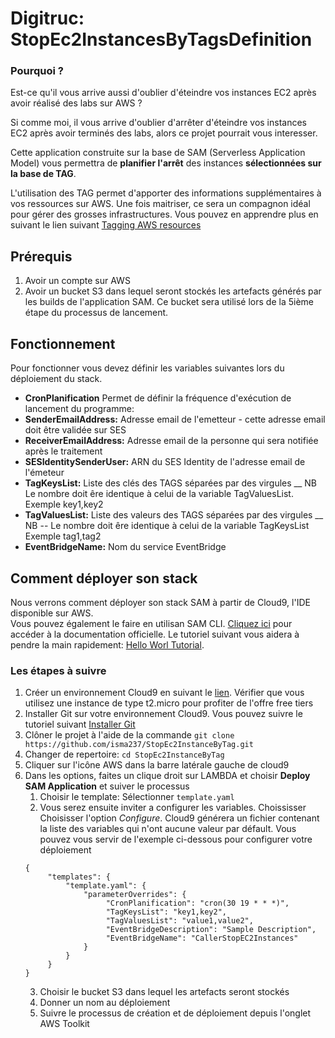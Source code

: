 
# Digitruc: StopEc2InstancesByTagsDefinition

### Pourquoi ?
Est-ce qu'il vous arrive aussi d'oublier d'éteindre vos instances 
EC2 après avoir réalisé des labs sur AWS ?

Si comme moi, il vous arrive d'oublier d'arrêter d'éteindre 
vos instances EC2 après avoir terminés des labs,  alors ce projet pourrait vous interesser. 

Cette application construite sur la base de SAM (Serverless Application 
Model) vous permettra de **planifier l'arrêt** des instances **sélectionnées
sur la base de TAG**. 

L'utilisation des TAG permet d'apporter des informations supplémentaires à vos
ressources sur AWS. Une fois maitriser, ce sera un compagnon idéal pour gérer des grosses infrastructures.
Vous pouvez en apprendre plus en suivant le lien suivant [Tagging AWS resources](https://docs.aws.amazon.com/general/latest/gr/aws_tagging.html)


## Prérequis

1. Avoir un compte sur AWS
2. Avoir un bucket S3 dans lequel seront stockés les artefacts générés par les builds de l'application SAM. Ce bucket 
sera utilisé lors de la 5ième étape du processus de lancement. 


## Fonctionnement

Pour fonctionner vous devez définir les variables suivantes lors du déploiement du stack.

- **CronPlanification** Permet de définir la fréquence d'exécution de lancement du programme: 
- **SenderEmailAddress:** Adresse email de l'emetteur - cette adresse email doit être validée sur SES
- **ReceiverEmailAddress:** Adresse email de la personne qui sera notifiée après le traitement
- **SESIdentitySenderUser:** ARN du SES Identity de l'adresse email de l'émeteur
- **TagKeysList:** Liste des clés des TAGS séparées par des virgules __ NB Le nombre doit êre identique à celui de la variable TagValuesList. Exemple key1,key2
- **TagValuesList:** Liste des valeurs des TAGS séparées par des virgules __ NB -- Le nombre doit êre identique à celui de la variable TagKeysList Exemple tag1,tag2
- **EventBridgeName:** Nom du service EventBridge

## Comment déployer son stack
Nous verrons comment déployer son stack SAM à partir de Cloud9, l'IDE disponible sur AWS.\
Vous pouvez également le faire en utilisan SAM CLI. [Cliquez ici](https://docs.aws.amazon.com/serverless-application-model/latest/developerguide/install-sam-cli.html) pour accéder à la documentation officielle. 
Le tutoriel suivant vous aidera à pendre la main rapidement: [Hello Worl Tutorial](https://docs.aws.amazon.com/serverless-application-model/latest/developerguide/serverless-getting-started-hello-world.html).

### Les étapes à suivre
1. Créer un environnement Cloud9 en suivant le [lien](https://docs.aws.amazon.com/cloud9/latest/user-guide/tutorial-create-environment.html). Vérifier que vous utilisez une instance de type t2.micro pour profiter de l'offre free tiers
3. Installer Git sur votre environnement Cloud9. Vous pouvez suivre le tutoriel suivant [Installer Git](https://www.digitalocean.com/community/tutorials/how-to-install-git-on-centos-7)
4. Clôner le projet à l'aide de la commande `git clone https://github.com/isma237/StopEc2InstanceByTag.git`
5. Changer de repertoire: `cd StopEc2InstanceByTag`
6. Cliquer sur l'icône AWS dans la barre latérale gauche de  cloud9
7. Dans les options, faites un clique droit sur LAMBDA et choisir **Deploy SAM Application** et suiver le processus
   1. Choisir le template: Sélectionner `template.yaml`
   2. Vous serez ensuite inviter a configurer les variables. Choississer Choisisser l'option *Configure*. Cloud9  générera un fichier contenant la liste des variables qui n'ont 
   aucune valeur par défault. Vous pouvez vous servir de l'exemple ci-dessous pour configurer votre déploiement
   ```
   {
        "templates": {
            "template.yaml": {
                "parameterOverrides": {
                     "CronPlanification": "cron(30 19 * * *)",
                     "TagKeysList": "key1,key2",
                     "TagValuesList": "value1,value2",
                     "EventBridgeDescription": "Sample Description",
                     "EventBridgeName": "CallerStopEC2Instances"
                }
            }
        }
   }
   ```
   3. Choisir le bucket S3 dans lequel les artefacts seront stockés
   4. Donner un nom au déploiement
   5. Suivre le processus de création et de déploiement depuis l'onglet AWS Toolkit
   

